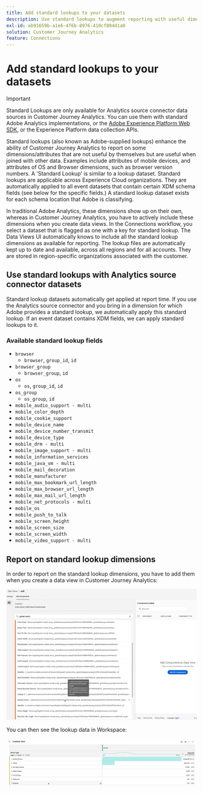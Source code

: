 ```yaml
---
title: Add standard lookups to your datasets
description: Use standard lookups to augment reporting with useful dimensions in Customer Journey Analytics.
exl-id: ab91659b-a1e6-4f6b-8976-410cf894d1a0
solution: Customer Journey Analytics
feature: Connections
---
```

# Add standard lookups to your datasets

>[!IMPORTANT]
>Standard Lookups are only available for Analytics source connector data sources in Customer Journey Analytics. You can use them with standard Adobe Analytics implementations, or the [Adobe Experience Platform Web SDK](https://experienceleague.adobe.com/docs/experience-platform/edge/home.html), or the Experience Platform data collection APIs.

Standard lookups (also known as Adobe-supplied lookups) enhance the ability of Customer Journey Analytics to report on some dimensions/attributes that are not useful by themselves but are useful when joined with other data. Examples include attributes of mobile devices, and attributes of OS and Browser dimensions, such as browser version numbers. A 'Standard Lookup' is similar to a lookup dataset. Standard lookups are applicable across Experience Cloud organizations. They are automatically applied to all event datasets that contain certain XDM schema fields (see below for the specific fields.) A standard lookup dataset exists for each schema location that Adobe is classifying.

In traditional Adobe Analytics, these dimensions show up on their own, whereas in Customer Journey Analytics, you have to actively include these dimensions when you create data views. In the Connections workflow, you select a dataset that is flagged as one with a key for standard lookup. The Data Views UI automatically knows to include all the standard lookup dimensions as available for reporting. The lookup files are automatically kept up to date and available, across all regions and for all accounts. They are stored in region-specific organizations associated with the customer.

## Use standard lookups with Analytics source connector datasets

Standard lookup datasets automatically get applied at report time. If you use the Analytics source connector and you bring in a dimension for which Adobe provides a standard lookup, we automatically apply this standard lookup. If an event dataset contains XDM fields, we can apply standard lookups to it.

<!--
### Specific IDs that need to be populated

The following IDs need to be populated in the specific XDM mixins for this functionality to work:

* Environment Details Mixin – device/typeID value populated - Must match Device Atlas IDs and will populate device data.
* Adobe Analytics ExperienceEvent Template Mixin or Adobe Analytics ExperienceEvent Full Extension Mixin with analytics/environment/browserIDStr and analytics/environment/operatingSystemIDStr. Both must match the Adobe IDs and  populate browser and OS data, respectively.

You need these mixins with the three IDs populated (device/typeID, environment/browserIDStr, and environment/operatingSystemIDStr). The lookup dimensions will then be pulled automatically by Customer Journey Analytics and will be available in the Data View.

The catch here is that they can only populate those IDs today if they have a direct relationship with Device Atlas. They are Device Atlas IDs, and they provide an API to allow a customer to look them up. This is a significant hurdle, and we may just want to take the reference to this capability out of the product documentation until we have a productized way to expose the Device Atlas ID lookup functionality.
-->

### Available standard lookup fields

* `browser`
   * `browser`, `group_id`, `id`
* `browser_group`
   * `browser_group`, `id`
* `os`
   * `os`, `group_id`, `id`
* `os_group`
   * `os_group`, `id`
* `mobile_audio_support - multi`
* `mobile_color_depth`
* `mobile_cookie_support`
* `mobile_device_name`
* `mobile_device_number_transmit`
* `mobile_device_type`
* `mobile_drm - multi`
* `mobile_image_support - multi`
* `mobile_information_services`
* `mobile_java_vm - multi`
* `mobile_mail_decoration`
* `mobile_manufacturer`
* `mobile_max_bookmark_url_length`
* `mobile_max_browser_url_length`
* `mobile_max_mail_url_length`
* `mobile_net_protocols - multi`
* `mobile_os`
* `mobile_push_to_talk`
* `mobile_screen_height`
* `mobile_screen_size`
* `mobile_screen_width`
* `mobile_video_support - multi`

## Report on standard lookup dimensions

In order to report on the standard lookup dimensions, you have to add them when you create a data view in Customer Journey Analytics:

![Create a data view showing the Add Components list](assets/global-lookup.png)

You can then see the lookup data in Workspace:

![Freeform Table showing the data](assets/gl-reporting.png)
